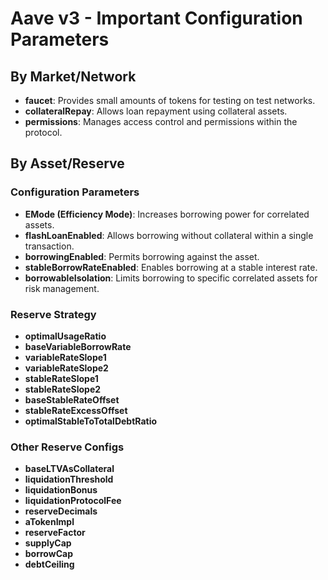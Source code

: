 # Aave v3 - Important Configuration Parameters

## By Market/Network
- **faucet**: Provides small amounts of tokens for testing on test networks.
- **collateralRepay**: Allows loan repayment using collateral assets.
- **permissions**: Manages access control and permissions within the protocol.

## By Asset/Reserve

### Configuration Parameters
- **EMode (Efficiency Mode)**: Increases borrowing power for correlated assets.
- **flashLoanEnabled**: Allows borrowing without collateral within a single transaction.
- **borrowingEnabled**: Permits borrowing against the asset.
- **stableBorrowRateEnabled**: Enables borrowing at a stable interest rate.
- **borrowableIsolation**: Limits borrowing to specific correlated assets for risk management.

### Reserve Strategy
- **optimalUsageRatio**
- **baseVariableBorrowRate**
- **variableRateSlope1**
- **variableRateSlope2**
- **stableRateSlope1**
- **stableRateSlope2**
- **baseStableRateOffset**
- **stableRateExcessOffset**
- **optimalStableToTotalDebtRatio**

### Other Reserve Configs
- **baseLTVAsCollateral**
- **liquidationThreshold**
- **liquidationBonus**
- **liquidationProtocolFee**
- **reserveDecimals**
- **aTokenImpl**
- **reserveFactor**
- **supplyCap**
- **borrowCap**
- **debtCeiling**
